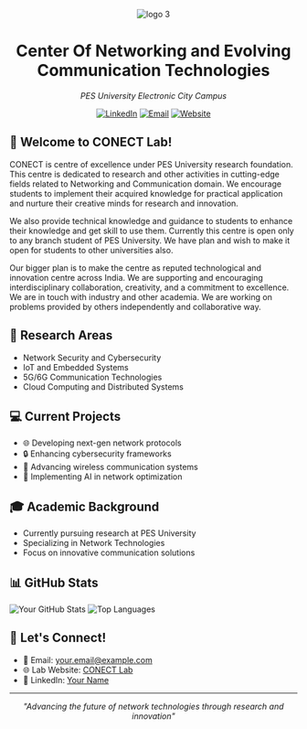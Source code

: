 <div align="center">

![logo 3](https://github.com/user-attachments/assets/df7957b9-ce4e-44a3-815d-81ba7476f67a)


# Center Of Networking and Evolving Communication Technologies
*PES University Electronic City Campus*

[![LinkedIn](https://img.shields.io/badge/LinkedIn-Connect-blue?style=for-the-badge&logo=linkedin)](https://www.linkedin.com/in/conect-pes-54a525334/)
[![Email](https://img.shields.io/badge/Email-Contact-red?style=for-the-badge&logo=gmail)](mailto:your.conect@pesu.pes.edu)
[![Website](https://img.shields.io/badge/Website-Visit-green?style=for-the-badge&logo=safari)](https://pesitsouth.pes.edu)

</div>

## 👋 Welcome to CONECT Lab!

CONECT is centre of excellence under PES University research foundation. This centre is dedicated to research and other activities in cutting-edge fields related to Networking and Communication domain. We encourage students to implement their acquired knowledge for practical application and nurture their creative minds for research and innovation.

We also provide technical knowledge and guidance to students to enhance their knowledge and get skill to use them. Currently this centre is open only to any branch student of PES University. We have plan and wish to make it open for students to other universities also.

Our bigger plan is to make the centre as reputed technological and innovation centre across India. We are supporting and encouraging interdisciplinary collaboration, creativity, and a commitment to excellence. We are in touch with industry and other academia. We are working on problems provided by others independently and collaborative way.

## 🔬 Research Areas

- Network Security and Cybersecurity
- IoT and Embedded Systems
- 5G/6G Communication Technologies
- Cloud Computing and Distributed Systems

## 💻 Current Projects

- 🌐 Developing next-gen network protocols
- 🔒 Enhancing cybersecurity frameworks
- 📡 Advancing wireless communication systems
- 🤖 Implementing AI in network optimization

## 🎓 Academic Background

- Currently pursuing research at PES University
- Specializing in Network Technologies
- Focus on innovative communication solutions

## 📊 GitHub Stats

![Your GitHub Stats](https://github-readme-stats.vercel.app/api?username=YOUR-USERNAME&show_icons=true&theme=radical)
![Top Languages](https://github-readme-stats.vercel.app/api/top-langs/?username=YOUR-USERNAME&layout=compact&theme=radical)

## 🤝 Let's Connect!

- 📧 Email: your.email@example.com
- 🌐 Lab Website: [CONECT Lab](https://pesitsouth.pes.edu)
- 💼 LinkedIn: [Your Name](Your-LinkedIn-URL)

---

<div align="center">

*"Advancing the future of network technologies through research and innovation"*

</div>

